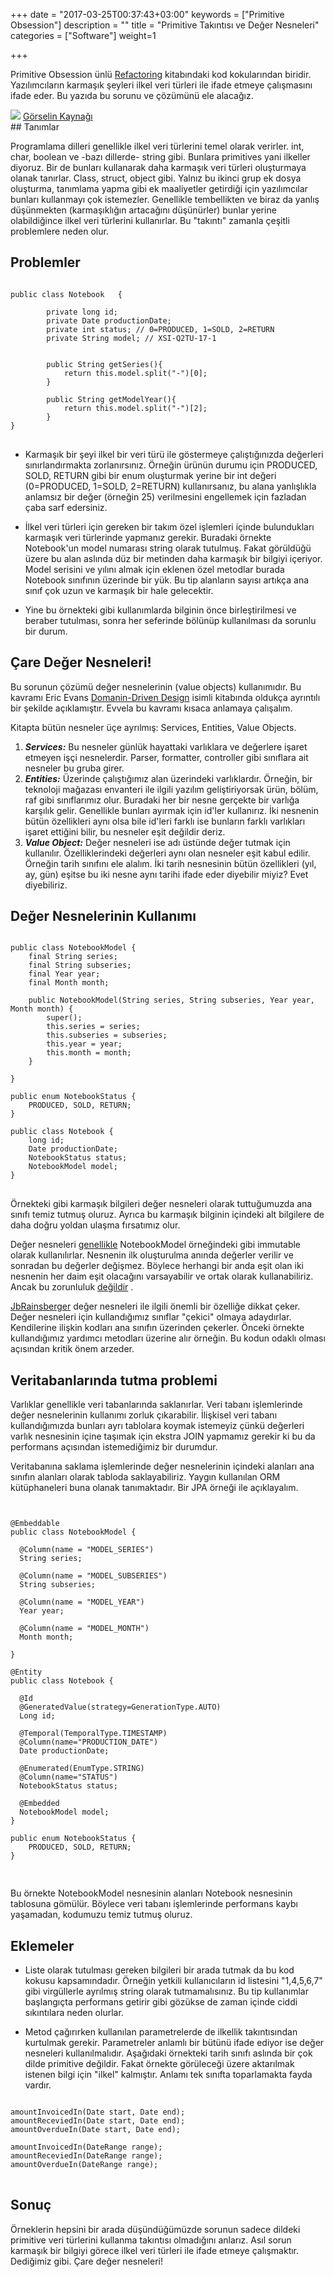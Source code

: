 +++
date = "2017-03-25T00:37:43+03:00"
keywords = ["Primitive Obsession"]
description = ""
title = "Primitive Takıntısı ve Değer Nesneleri"
categories = ["Software"]
weight=1

+++





Primitive Obsession ünlü <a href="https://www.amazon.com/Refactoring-Improving-Design-Existing-Code/dp/0201485672" target="_blank">Refactoring</a> kitabındaki kod kokularından biridir. Yazılımcıların karmaşık şeyleri ilkel veri türleri ile ifade etmeye çalışmasını ifade eder. Bu yazıda bu sorunu ve çözümünü ele alacağız.

<img src="/img/primitive.jpg" />
<a href="https://dzone.com/articles/primitive-obsession" target="_blank">Görselin Kaynağı</a>

<!--more-->

<br>
## Tanımlar

Programlama dilleri genellikle ilkel veri türlerini temel olarak verirler. int, char, boolean ve -bazı dillerde- string gibi. Bunlara primitives yani ilkeller diyoruz. Bir de bunları kullanarak daha karmaşık veri türleri oluşturmaya olanak tanırlar. Class, struct, object gibi. Yalnız bu ikinci grup ek dosya oluşturma, tanımlama yapma gibi ek maaliyetler getirdiği için yazılımcılar bunları kullanmayı çok istemezler. Genellikle tembellikten ve biraz da yanlış düşünmekten (karmaşıklığın artacağını düşünürler) bunlar yerine olabildiğince ilkel veri türlerini kullanırlar. Bu "takıntı" zamanla çeşitli problemlere neden olur.

## Problemler
<pre>
<code>
public class Notebook	{

		private long id;
		private Date productionDate;
		private int status; // 0=PRODUCED, 1=SOLD, 2=RETURN
		private String model; // XSI-Q2TU-17-1
		

		public String getSeries(){
			return this.model.split("-")[0];
		}

		public String getModelYear(){
			return this.model.split("-")[2];
		}
}
</code>
</pre>

* Karmaşık bir şeyi ilkel bir veri türü ile göstermeye çalıştığınızda değerleri sınırlandırmakta zorlanırsınız. Örneğin ürünün durumu için PRODUCED, SOLD, RETURN gibi bir enum oluşturmak yerine bir int değeri (0=PRODUCED, 1=SOLD, 2=RETURN) kullanırsanız, bu alana yanlışlıkla anlamsız bir değer (örneğin 25) verilmesini engellemek için fazladan çaba sarf edersiniz.

* İlkel veri türleri için gereken bir takım özel işlemleri içinde bulundukları karmaşık veri türlerinde yapmanız gerekir. Buradaki örnekte Notebook'un model numarası string olarak tutulmuş. Fakat görüldüğü üzere bu alan aslında düz bir metinden daha karmaşık bir bilgiyi içeriyor. Model serisini ve yılını almak için eklenen özel metodlar burada Notebook sınıfının üzerinde bir yük. Bu tip alanların sayısı artıkça ana sınıf çok uzun ve karmaşık bir hale gelecektir.

* Yine bu örnekteki gibi kullanımlarda bilginin önce birleştirilmesi ve beraber tutulması, sonra her seferinde bölünüp kullanılması da sorunlu bir durum.

## Çare Değer Nesneleri!

Bu sorunun çözümü değer nesnelerinin (value objects) kullanımıdır. Bu kavramı Eric Evans <a href="https://www.amazon.com/Domain-Driven-Design-Tackling-Complexity-Software/dp/0321125215" target="_blank">Domanin-Driven Design</a> isimli kitabında oldukça ayrıntılı bir şekilde açıklamıştır. Evvela bu kavramı kısaca anlamaya çalışalım.

Kitapta bütün nesneler üçe ayrılmış: Services, Entities, Value Objects. 

1. ***Services:*** Bu nesneler günlük hayattaki varlıklara ve değerlere işaret etmeyen işçi nesnelerdir. Parser, formatter, controller gibi sınıflara ait nesneler bu gruba girer. 
2. ***Entities:*** Üzerinde çalıştığımız alan üzerindeki varlıklardır. Örneğin, bir teknoloji mağazası envanteri ile ilgili yazılım geliştiriyorsak ürün, bölüm, raf gibi sınıflarımız olur. Buradaki her bir nesne gerçekte bir varlığa karşılık gelir. Genellikle bunları ayırmak için id'ler kullanırız. İki nesnenin bütün özellikleri aynı olsa bile id'leri farklı ise bunların farklı varlıkları işaret ettiğini bilir, bu nesneler eşit değildir deriz.
3. ***Value Object:*** Değer nesneleri ise adı üstünde değer tutmak için kullanılır. Özelliklerindeki değerleri aynı olan nesneler eşit kabul edilir. Örneğin tarih sınıfını ele alalım. İki tarih nesnesinin bütün özellikleri (yıl, ay, gün) eşitse bu iki nesne aynı tarihi ifade eder diyebilir miyiz? Evet diyebiliriz.


## Değer Nesnelerinin Kullanımı

<pre>
<code>
public class NotebookModel {
	final String series;
	final String subseries;
	final Year year;
	final Month month;
		
	public NotebookModel(String series, String subseries, Year year, Month month) {
		super();
		this.series = series;
		this.subseries = subseries;
		this.year = year;
		this.month = month;
	}
	
}

public enum NotebookStatus {
	PRODUCED, SOLD, RETURN;
}

public class Notebook {
	long id;
	Date productionDate;
	NotebookStatus status;
	NotebookModel model;
}
</code>
</pre>

Örnekteki gibi karmaşık bilgileri değer nesneleri olarak tuttuğumuzda ana sınıfı temiz tutmuş oluruz. Ayrıca bu karmaşık bilginin içindeki alt bilgilere de daha doğru yoldan ulaşma fırsatımız olur.

Değer nesneleri <a href="http://wiki.c2.com/?ValueObjectsShouldBeImmutable" target="_blank">genellikle</a>  NotebookModel örneğindeki gibi immutable olarak kullanılırlar. Nesnenin ilk oluşturulma anında değerler verilir ve sonradan bu değerler değişmez. Böylece herhangi bir anda eşit olan iki nesnenin her daim eşit olacağını varsayabilir ve ortak olarak kullanabiliriz.
Ancak bu zorunluluk <a href="http://wiki.c2.com/?ValueObjectsCanBeMutable" target="_blank">değildir</a> .

<a href="http://www.jbrains.ca/" target="_blank">JbRainsberger</a> değer nesneleri ile ilgili önemli bir özelliğe dikkat çeker. Değer nesneleri için kullandığımız sınıflar "çekici" olmaya adaydırlar. Kendilerine ilişkin kodları ana sınıfın üzerinden çekerler. Önceki örnekte kullandığımız yardımcı metodları üzerine alır örneğin. Bu kodun odaklı olması açısından kritik önem arzeder.

## Veritabanlarında tutma problemi

Varlıklar genellikle veri tabanlarında saklanırlar. Veri tabanı işlemlerinde değer nesnelerinin kullanımı zorluk çıkarabilir. İlişkisel veri tabanı kullandığımızda bunları ayrı tablolara koymak istemeyiz çünkü değerleri varlık nesnesinin içine taşımak için ekstra JOIN yapmamız gerekir ki bu da performans açısından istemediğimiz bir durumdur.

Veritabanına saklama işlemlerinde değer nesnelerinin içindeki alanları ana sınıfın alanları olarak tabloda saklayabiliriz. Yaygın kullanılan ORM kütüphaneleri buna olanak tanımaktadır. Bir JPA örneği ile açıklayalım. 

<pre>
<code>

@Embeddable
public class NotebookModel {
  
  @Column(name = "MODEL_SERIES")
  String series;
  
  @Column(name = "MODEL_SUBSERIES")
  String subseries;
  
  @Column(name = "MODEL_YEAR")
  Year year;
  
  @Column(name = "MODEL_MONTH")
  Month month;
  
}

@Entity
public class Notebook {
  
  @Id
  @GeneratedValue(strategy=GenerationType.AUTO)
  Long id;
  
  @Temporal(TemporalType.TIMESTAMP)
  @Column(name="PRODUCTION_DATE")
  Date productionDate;
  
  @Enumerated(EnumType.STRING)
  @Column(name="STATUS")
  NotebookStatus status;
  
  @Embedded
  NotebookModel model;
}

public enum NotebookStatus {
	PRODUCED, SOLD, RETURN;
}

</code>
</pre>

Bu örnekte NotebookModel nesnesinin alanları Notebook nesnesinin tablosuna gömülür. Böylece veri tabanı işlemlerinde performans kaybı yaşamadan, kodumuzu temiz tutmuş oluruz.


## Eklemeler

* Liste olarak tutulması gereken bilgileri bir arada tutmak da bu kod kokusu kapsamındadır. Örneğin yetkili kullanıcıların id listesini "1,4,5,6,7" gibi virgüllerle ayrılmış string olarak tutmamalısınız. Bu tip kullanımlar başlangıçta performans getirir gibi gözükse de zaman içinde ciddi sıkıntılara neden olurlar.

* Metod çağırırken kullanılan parametrelerde de ilkellik takıntısından kurtulmak gerekir. Parametreler anlamlı bir bütünü ifade ediyor ise değer nesneleri kullanılmalıdır. Aşağıdaki örnekteki tarih sınıfı aslında bir çok dilde primitive değildir. Fakat örnekte görüleceği üzere aktarılmak istenen bilgi için "ilkel" kalmıştır. Anlamı tek sınıfta toparlamakta fayda vardır.


<pre>
<code>
amountInvoicedIn(Date start, Date end);
amountReceviedIn(Date start, Date end);
amountOverdueIn(Date start, Date end);

amountInvoicedIn(DateRange range);
amountReceviedIn(DateRange range);
amountOverdueIn(DateRange range);
</code>
</pre>


## Sonuç

Örneklerin hepsini bir arada düşündüğümüzde sorunun sadece dildeki primitive veri türlerini kullanma takıntısı olmadığını anlarız. Asıl sorun karmaşık bir bilgiyi görece ilkel veri türleri ile ifade etmeye çalışmaktır. Dediğimiz gibi. Çare değer nesneleri!
